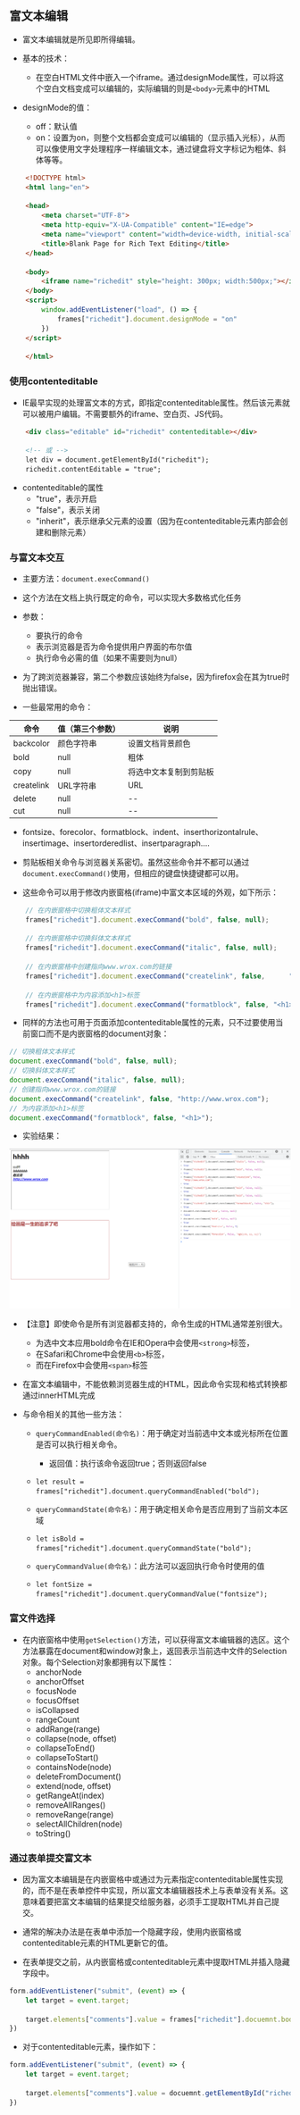## 富文本编辑

- 富文本编辑就是所见即所得编辑。
- 基本的技术：
  - 在空白HTML文件中嵌入一个iframe。通过designMode属性，可以将这个空白文档变成可以编辑的，实际编辑的则是`<body>`元素中的HTML

- designMode的值：
    - off：默认值
    - on：设置为on，则整个文档都会变成可以编辑的（显示插入光标），从而可以像使用文字处理程序一样编辑文本，通过键盘将文字标记为粗体、斜体等等。

```html
    <!DOCTYPE html>
    <html lang="en">

    <head>
        <meta charset="UTF-8">
        <meta http-equiv="X-UA-Compatible" content="IE=edge">
        <meta name="viewport" content="width=device-width, initial-scale=1.0">
        <title>Blank Page for Rich Text Editing</title>
    </head>

    <body>
        <iframe name="richedit" style="height: 300px; width:500px;"></iframe>
    </body>
    <script>
        window.addEventListener("load", () => {
            frames["richedit"].document.designMode = "on"
        })
    </script>

    </html>
```

### 使用contenteditable
- IE最早实现的处理富文本的方式，即指定contenteditable属性。然后该元素就可以被用户编辑。不需要额外的iframe、空白页、JS代码。

```html
    <div class="editable" id="richedit" contenteditable></div>

    <!-- 或 -->
    let div = document.getElementById("richedit"); 
    richedit.contentEditable = "true";
```

- contenteditable的属性
  - "true"，表示开启
  - "false"，表示关闭
  - "inherit"，表示继承父元素的设置（因为在contenteditable元素内部会创建和删除元素）

### 与富文本交互
- 主要方法：`document.execCommand()`
- 这个方法在文档上执行既定的命令，可以实现大多数格式化任务
- 参数：
  - 要执行的命令
  - 表示浏览器是否为命令提供用户界面的布尔值
  - 执行命令必需的值（如果不需要则为null）

- 为了跨浏览器兼容，第二个参数应该始终为false，因为firefox会在其为true时抛出错误。

- 一些最常用的命令：

| 命令 | 值（第三个参数） | 说明 |
| --- | --- | --- |
| backcolor | 颜色字符串 | 设置文档背景颜色 |
| bold | null | 粗体 |
| copy | null | 将选中文本复制到剪贴板 |
| createlink | URL字符串 | URL |
| delete | null | -- |
| cut | null | -- |

- fontsize、forecolor、formatblock、indent、inserthorizontalrule、insertimage、insertorderedlist、insertparagraph....

- 剪贴板相关命令与浏览器关系密切。虽然这些命令并不都可以通过`document.execCommand()`使用，但相应的键盘快捷键都可以用。

- 这些命令可以用于修改内嵌窗格(iframe)中富文本区域的外观，如下所示：

```js
    // 在内嵌窗格中切换粗体文本样式
    frames["richedit"].document.execCommand("bold", false, null); 

    // 在内嵌窗格中切换斜体文本样式
    frames["richedit"].document.execCommand("italic", false, null);

    // 在内嵌窗格中创建指向www.wrox.com的链接
    frames["richedit"].document.execCommand("createlink", false,      "http://www.wrox.com"); 

    // 在内嵌窗格中为内容添加<h1>标签
    frames["richedit"].document.execCommand("formatblock", false, "<h1>");
```

- 同样的方法也可用于页面添加contenteditable属性的元素，只不过要使用当前窗口而不是内嵌窗格的document对象：

```js
// 切换粗体文本样式
document.execCommand("bold", false, null);  
// 切换斜体文本样式
document.execCommand("italic", false, null);  
// 创建指向www.wrox.com的链接
document.execCommand("createlink", false, "http://www.wrox.com");  
// 为内容添加<h1>标签
document.execCommand("formatblock", false, "<h1>");
```

- 实验结果：

![richedit](./imgs/richedit-img.png)

- 【注意】即使命令是所有浏览器都支持的，命令生成的HTML通常差别很大。
  - 为选中文本应用bold命令在IE和Opera中会使用`<strong>`标签，
  - 在Safari和Chrome中会使用`<b>`标签，
  - 而在Firefox中会使用`<span>`标签

- 在富文本编辑中，不能依赖浏览器生成的HTML，因此命令实现和格式转换都通过innerHTML完成

- 与命令相关的其他一些方法：
  - `queryCommandEnabled(命令名)`：用于确定对当前选中文本或光标所在位置是否可以执行相关命令。
    - 返回值：执行该命令返回true；否则返回false
  - `let result = frames["richedit"].document.queryCommandEnabled("bold");`

  - `queryCommandState(命令名)`：用于确定相关命令是否应用到了当前文本区域
  - `let isBold = frames["richedit"].document.queryCommandState("bold");`

  - `queryCommandValue(命令名)`：此方法可以返回执行命令时使用的值
  - `let fontSize = frames["richedit"].document.queryCommandValue("fontsize");`

### 富文件选择
- 在内嵌窗格中使用`getSelection()`方法，可以获得富文本编辑器的选区。这个方法暴露在document和window对象上，返回表示当前选中文件的Selection对象。每个Selection对象都拥有以下属性：
  - anchorNode
  - anchorOffset
  - focusNode
  - focusOffset
  - isCollapsed
  - rangeCount
  - addRange(range)
  - collapse(node, offset)
  - collapseToEnd()
  - collapseToStart()
  - containsNode(node)
  - deleteFromDocument()
  - extend(node, offset)
  - getRangeAt(index)
  - removeAllRanges()
  - removeRange(range)
  - selectAllChildren(node)
  - toString()


### 通过表单提交富文本
- 因为富文本编辑是在内嵌窗格中或通过为元素指定contenteditable属性实现的，而不是在表单控件中实现，所以富文本编辑器技术上与表单没有关系。这意味着要把富文本编辑的结果提交给服务器，必须手工提取HTML并自己提交。

- 通常的解决办法是在表单中添加一个隐藏字段，使用内嵌窗格或contenteditable元素的HTML更新它的值。
- 在表单提交之前，从内嵌窗格或contenteditable元素中提取HTML并插入隐藏字段中。

```js
form.addEventListener("submit", (event) => {
    let target = event.target;

    target.elements["comments"].value = frames["richedit"].docuemnt.body.innerHTML;
})
```

- 对于contenteditable元素，操作如下：

```js
form.addEventListener("submit", (event) => {
    let target = event.target;

    target.elements["comments"].value = docuemnt.getElementById("richedit").innerHTML;
})
```